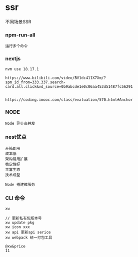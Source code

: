 # ssr
不同场景SSR


### npm-run-all
```text
运行多个命令
```

### nextjs
```
nvm use 18.17.1    

https://www.bilibili.com/video/BV1dc411X7Xm/?spm_id_from=333.337.search-card.all.click&vd_source=0b9abcde1e0c06aa453d51487fc56291


https://coding.imooc.com/class/evaluation/570.html#Anchor
```

### NODE
```
Node 异步高并发

```

### nest优点
```
开箱即用
成本低
架构易用扩展
稳定性好
丰富生态
技术成型

Node 搭建微服务
```


### CLI 命令
```
xw

// 更新私有包版本号
xw update pkg
xw icon xxx
xw api 更新api serice
xw webpack 统一打包工具

@xw&price
11
```